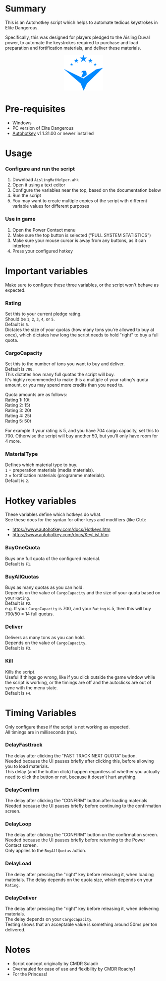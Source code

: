 # Summary
This is an Autohotkey script which helps to automate tedious keystrokes in Elite Dangerous.  

Specifically, this was designed for players pledged to the Aisling Duval power, to automate the keystrokes required to purchase and load preparation and fortification materials, and deliver these materials.  

<p align='center'><img src='aisling.png' /></p>

# Pre-requisites
- Windows
- PC version of Elite Dangerous
- [Autohotkey](https://www.autohotkey.com) v1.1.31.00 or newer installed

# Usage

### Configure and run the script
1. Download `AislingMatHelper.ahk`
2. Open it using a text editor
3. Configure the variables near the top, based on the documentation below
4. Run the script
5. You may want to create multiple copies of the script with different variable values for different purposes

### Use in game
1. Open the Power Contact menu
2. Make sure the top button is selected ("FULL SYSTEM STATISTICS")
3. Make sure your mouse cursor is away from any buttons, as it can interfere
4. Press your configured hotkey

# Important variables
Make sure to configure these three variables, or the script won't behave as expected.  

### Rating
Set this to your current pledge rating.  
Should be `1`, `2`, `3`, `4`, or `5`.  
Default is `5`.  
Dictates the size of your quotas (how many tons you're allowed to buy at once), which dictates how long the script needs to hold "right" to buy a full quota.

### CargoCapacity
Set this to the number of tons you want to buy and deliver.  
Default is `700`.  
This dictates how many full quotas the script will buy.  
It's highly recommended to make this a multiple of your rating's quota amount, or you may spend more credits than you need to.  

Quota amounts are as follows:  
Rating 1: 10t  
Rating 2: 15t  
Rating 3: 20t  
Rating 4: 25t  
Rating 5: 50t  

For example if your rating is 5, and you have 704 cargo capacity, set this to 700. Otherwise the script will buy another 50, but you'll only have room for 4 more.  

### MaterialType
Defines which material type to buy.  
`1` = preperation materials (media materials).  
`2` = fortification materials (programme materials).  
Default is `2`.  

# Hotkey variables
These variables define which hotkeys do what.  
See these docs for the syntax for other keys and modifiers (like Ctrl):  
- https://www.autohotkey.com/docs/Hotkeys.htm
- https://www.autohotkey.com/docs/KeyList.htm

### BuyOneQuota
Buys one full quota of the configured material.  
Default is `F1`.  

### BuyAllQuotas
Buys as many quotas as you can hold.  
Depends on the value of `CargoCapacity` and the size of your quota based on your `Rating`.  
Default is `F2`.  
e.g. If your `CargoCapacity` is 700, and your `Rating` is 5, then this will buy 700/50 = 14 full quotas.  

### Deliver
Delivers as many tons as you can hold.  
Depends on the value of `CargoCapacity`.  
Default is `F3`.  

### Kill
Kills the script.  
Useful if things go wrong, like if you click outside the game window while the script is working, or the timings are off and the autoclicks are out of sync with the menu state.  
Default is `F4`.  

# Timing Variables
Only configure these if the script is not working as expected.  
All timings are in milliseconds (ms).  

### DelayFasttrack
The delay after clicking the "FAST TRACK NEXT QUOTA" button.  
Needed because the UI pauses briefly after clicking this, before allowing you to load materials.  
This delay (and the button click) happen regardless of whether you actually need to click the button or not, because it doesn't hurt anything.  

### DelayConfirm
The delay after clicking the "CONFIRM" button after loading materials.  
Needed because the UI pauses briefly before continuing to the confirmation screen.  

### DelayLoop
The delay after clicking the "CONFIRM" button on the confirmation screen.  
Needed because the UI pauses briefly before returning to the Power Contact screen.  
Only applies to the `BuyAllQuotas` action.  

### DelayLoad
The delay after pressing the "right" key before releasing it, when loading materials. 
The delay depends on the quota size, which depends on your `Rating`.  

### DelayDeliver
The delay after pressing the "right" key before releasing it, when delivering materials.  
The delay depends on your `CargoCapacity`.  
Testing shows that an acceptable value is something around 50ms per ton delivered.  

# Notes
- Script concept originally by CMDR Suladir
- Overhauled for ease of use and flexibility by CMDR Roachy1
- For the Princess!